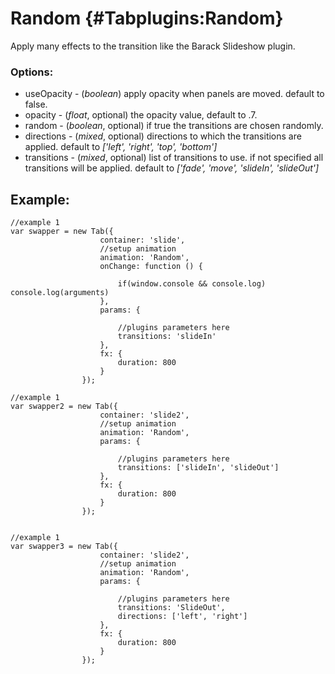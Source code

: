 Random {#Tabplugins:Random}
============

Apply many effects to the transition like the Barack Slideshow plugin.

### Options:

* useOpacity  - (*boolean*) apply opacity when panels are moved. default to false.
* opacity  - (*float*, optional) the opacity value, default to .7.
* random  - (*boolean*, optional) if true the transitions are chosen randomly.
* directions - (*mixed*, optional) directions to which the transitions are applied. default to *['left', 'right', 'top', 'bottom']*
* transitions  - (*mixed*, optional) list of transitions to use. if not specified all transitions will be applied. default to *['fade', 'move', 'slideIn', 'slideOut']*

## Example:

	//example 1
	var swapper = new Tab({
						container: 'slide', 
						//setup animation
						animation: 'Random',
						onChange: function () {

							if(window.console && console.log) console.log(arguments)
						}, 
						params: {
						
							//plugins parameters here
							transitions: 'slideIn'
						},
						fx: {
							duration: 800
						}
					});

	//example 1
	var swapper2 = new Tab({
						container: 'slide2', 
						//setup animation
						animation: 'Random', 
						params: {
						
							//plugins parameters here
							transitions: ['slideIn', 'slideOut']
						},
						fx: {
							duration: 800
						}
					});


	//example 1
	var swapper3 = new Tab({
						container: 'slide2', 
						//setup animation
						animation: 'Random', 
						params: {
						
							//plugins parameters here
							transitions: 'SlideOut',
							directions: ['left', 'right']
						},
						fx: {
							duration: 800
						}
					});

